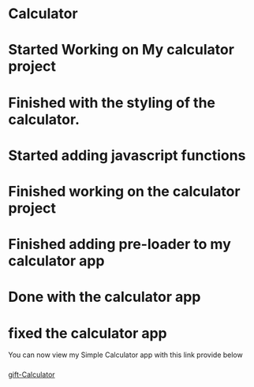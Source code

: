 # Calculator
# Started Working on My calculator project
# Finished with the styling of the calculator.
# Started adding javascript functions
# Finished working on the calculator project
# Finished adding pre-loader to my calculator app
# Done with the calculator app
# fixed the calculator app

You can now view my Simple Calculator app with this link provide below
###
<a href='https://gift-calculator.netlify.app/'>gift-Calculator</a>